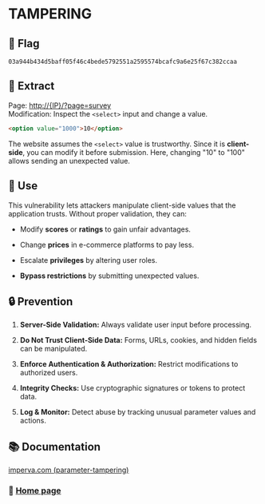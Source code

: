 # TAMPERING

## 🏴 Flag
```
03a944b434d5baff05f46c4bede5792551a2595574bcafc9a6e25f67c382ccaa 
```

## 📌 Extract

Page: [http://{IP}/?page=survey](http://{IP}}/?page=survey)  
Modification: Inspect the `<select>` input and change a value.

```html
<option value="1000">10</option>
```

The website assumes the `<select>` value is trustworthy. Since it is **client-side**, you can modify it before submission. Here, changing "10" to "100" allows sending an unexpected value.

## 🎯 Use

This vulnerability lets attackers manipulate client-side values that the application trusts. Without proper validation, they can:

- Modify **scores** or **ratings** to gain unfair advantages.

- Change **prices** in e-commerce platforms to pay less.

- Escalate **privileges** by altering user roles.

- **Bypass restrictions** by submitting unexpected values.

## 🔒 Prevention

1. **Server-Side Validation:** Always validate user input before processing.  

2. **Do Not Trust Client-Side Data:** Forms, URLs, cookies, and hidden fields can be manipulated.  

3. **Enforce Authentication & Authorization:** Restrict modifications to authorized users.  

4. **Integrity Checks:** Use cryptographic signatures or tokens to protect data.  

5. **Log & Monitor:** Detect abuse by tracking unusual parameter values and actions.

## 📚 Documentation

[imperva.com (parameter-tampering)](https://www.imperva.com/learn/application-security/parameter-tampering/)

### 📖 [Home page](https://github.com/hugo-bourgeon/darkly#README)

